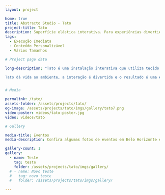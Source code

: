 ```yaml
---
layout: project

home: true
title: Abstracto Studio - Tato
project-title: Tato
description: Superfície elástica interativa. Para experiências divertidas e engajantes. O conteúdo visual é personalizável.
tags:
  - Execução Imediata
  - Conteúdo Personalizável
  - Vários Tamanhos

# Project page data

long-description: "Tato é uma instalação interativa que utiliza tecido elástico para interação com conteúdos visuais em tempo real. A instalação pode ser feita em diferentes tamanhos, e o conteúdo pode ser personalizado de acordo com sua marca ou evento. <br><br>

Tato dá vida ao ambiente, a interação é divertida e o resultado é uma experiência engajante, com alto compartilhamento em redes sociais."


# Media

permalink: /tato/
assets-folder: /assets/projects/tato/
og-image: /assets/projects/tato/imgs/gallery/tato7.png
video-poster: videos/tato-poster.jpg
video: videos/tato

# Gallery

media-title: Eventos
media-description: Confira algumas fotos de eventos em Belo Horizonte onde a instalação já foi realizada.

gallery-count: 1
gallery:
  - name: Teste
    tag: teste
    folder: /assets/projects/tato/imgs/gallery/
  # - name: Novo teste
  #   tag: novo_teste
  #   folder: /assets/projects/tato/imgs/gallery/

---
```

